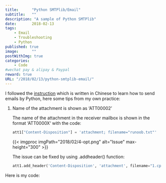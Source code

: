 ```yaml
---
title:      "Python SMTPlib/Email"
subtitle:   ""
description: "A sample of Python SMTPlib"
date:       2018-02-13
tags:
    - Email
    - Troubleshooting
    - Python
published: true
image:      ""
postWithImg: true
categories:
    - Code
#wechat pay & alipay & Paypal
reward: true
URL: "/2018/02/13/python-smtplib-email/"
---
```

I followed the [instruction](http://www.runoob.com/python3/python3-smtp.html) which is written in Chinese to learn how to send emails by Python, here some tips from my own practice:

1. Name of the attachment is shown as ‘ATT00002’

    The name of the attachment in the receiver mailbox is shown in the format ‘ATT0000X‘ with the code:

    ~~~Python
    att1["Content-Disposition"] = 'attachment; filename="runoob.txt"'
    ~~~

    {{< imgproc imgPath="2018/02/4-opt.png" alt="Issue" max-height="300" >}}

    The issue can be fixed by using .addheader() function:

    ~~~Python
    att1.add_header('Content-Disposition', 'attachment', filename="1.cpp")
    ~~~

Here is my code:

<script src="https://gist.github.com/gainskills/3a97788c9fe9248b1e9e5d73ff7987b6.js"></script>
